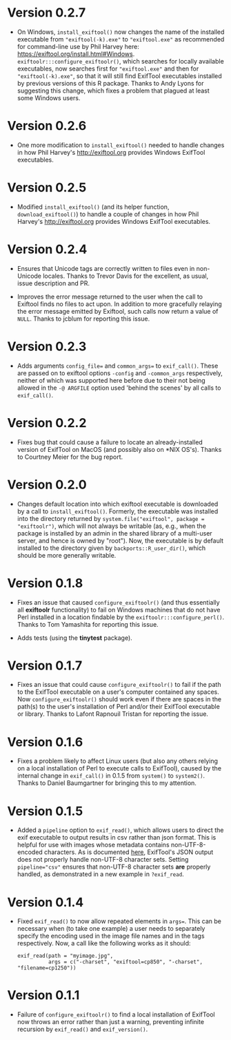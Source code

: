 # Version 0.2.7

* On Windows, `install_exiftool()` now changes the name of the installed
  executable from `"exiftool(-k).exe"` to `"exiftool.exe"` as recommended for
  command-line use by Phil Harvey here:
  https://exiftool.org/install.html#Windows. `exiftoolr:::configure_exiftoolr()`,
  which searches for locally available executables, now searches first for
  `"exiftool.exe"` and then for `"exiftool(-k).exe"`, so that it will still find
  ExifTool executables installed by previous versions of this R package. Thanks
  to Andy Lyons for suggesting this change, which fixes a problem that plagued
  at least some Windows users.

# Version 0.2.6

* One more modification to `install_exiftool()` needed to handle changes in how
  Phil Harvey's http://exiftool.org provides Windows ExifTool executables.

# Version 0.2.5

* Modified `install_exiftool()` (and its helper function, `download_exiftool()`)
  to handle a couple of changes in how Phil Harvey's http://exiftool.org
  provides Windows ExifTool executables.

# Version 0.2.4

* Ensures that Unicode tags are correctly written to files even in non-Unicode
  locales. Thanks to Trevor Davis for the excellent, as usual, issue description
  and PR.

* Improves the error message returned to the user when the call to Exiftool
  finds no files to act upon. In addition to more gracefully relaying the error
  message emitted by Exiftool, such calls now return a value of `NULL`. Thanks
  to jcblum for reporting this issue.

# Version 0.2.3

* Adds arguments `config_file=` and `common_args=` to `exif_call()`. These are
  passed on to exiftool options `-config` and `-common_args` respectively,
  neither of which was supported here before due to their not being allowed in
  the `-@ ARGFILE` option used 'behind the scenes' by all calls to
  `exif_call()`.

# Version 0.2.2

* Fixes bug that could cause a failure to locate an already-installed version of
  ExifTool on MacOS (and possibly also on *NIX OS's). Thanks to Courtney Meier
  for the bug report.

# Version 0.2.0

* Changes default location into which exiftool executable is downloaded by a
  call to `install_exiftool()`. Formerly, the executable was installed into the
  directory returned by `system.file("exiftool", package = "exiftoolr")`, which
  will not always be writable (as, e.g., when the package is installed by an
  admin in the shared library of a multi-user server, and hence is owned by
  "root"). Now, the executable is by default installed to the directory given by
  `backports::R_user_dir()`, which should be more generally writable.

# Version 0.1.8

* Fixes an issue that caused `configure_exiftoolr()` (and thus essentially all
  **exiftoolr** functionality) to fail on Windows machines that do not have Perl
  installed in a location findable by the `exiftoolr:::configure_perl()`. Thanks
  to Tom Yamashita for reporting this issue.
  
* Adds tests (using the **tinytest** package).

# Version 0.1.7

* Fixes an issue that could cause `configure_exiftoolr()` to fail if the path to
  the ExifTool executable on a user's computer contained any spaces. Now
  `configure_exiftoolr()` should work even if there are spaces in the path(s) to
  the user's installation of Perl and/or their ExifTool executable or
  library. Thanks to Lafont Rapnouil Tristan for reporting the issue.

# Version 0.1.6

* Fixes a problem likely to affect Linux users (but also any others relying on a
  local installation of Perl to execute calls to ExifTool), caused by the
  internal change in `exif_call()` in 0.1.5 from `system()` to
  `system2()`. Thanks to Daniel Baumgartner for bringing this to my attention.

# Version 0.1.5

* Added a `pipeline` option to `exif_read()`, which allows users to direct the
  exif executable to output results in csv rather than json format. This is
  helpful for use with images whose metadata contains non-UTF-8-encoded
  characters. As is documented
  [here](https://exiftool.org/exiftool_pod.html#Input-output-text-formatting),
  ExifTool's JSON output does not properly handle non-UTF-8 character
  sets. Setting `pipeline="csv"` ensures that non-UTF-8 character sets **are**
  properly handled, as demonstrated in a new example in `?exif_read`.

# Version 0.1.4

* Fixed `exif_read()` to now allow repeated elements in `args=`. This can be
  necessary when (to take one example) a user needs to separately specify the
  encoding used in the image file names and in the tags respectively. Now, a
  call like the following works as it should:
  
      exif_read(path = "myimage.jpg", 
	            args = c("-charset", "exiftool=cp850", "-charset", "filename=cp1250"))

# Version 0.1.1

* Failure of `configure_exiftoolr()` to find a local installation of ExifTool
  now throws an error rather than just a warning, preventing infinite recursion
  by `exif_read()` and `exif_version()`.
